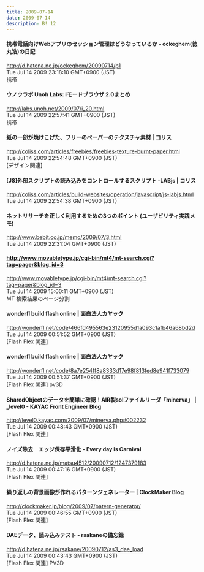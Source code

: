 ```yaml
---
title: 2009-07-14
date: 2009-07-14
description: B! 12
---
```


#### 携帯電話向けWebアプリのセッション管理はどうなっているか - ockeghem(徳丸浩)の日記
http://d.hatena.ne.jp/ockeghem/20090714/p1<br>
Tue Jul 14 2009 23:18:10 GMT+0900 (JST)<br>
携帯


#### ウノウラボ Unoh Labs: iモードブラウザ 2.0まとめ
http://labs.unoh.net/2009/07/i_20.html<br>
Tue Jul 14 2009 22:57:41 GMT+0900 (JST)<br>
携帯


####   紙の一部が焼けこげた、フリーのペーパーのテクスチャ素材 | コリス
http://coliss.com/articles/freebies/freebies-texture-burnt-paper.html<br>
Tue Jul 14 2009 22:54:48 GMT+0900 (JST)<br>
[デザイン関連]


####   [JS]外部スクリプトの読み込みをコントロールするスクリプト -LABjs | コリス
http://coliss.com/articles/build-websites/operation/javascript/js-labjs.html<br>
Tue Jul 14 2009 22:54:38 GMT+0900 (JST)<br>


#### ネットリサーチを正しく利用するための3つのポイント (ユーザビリティ実践メモ)
http://www.bebit.co.jp/memo/2009/07/3.html<br>
Tue Jul 14 2009 22:31:04 GMT+0900 (JST)<br>


#### http://www.movabletype.jp/cgi-bin/mt4/mt-search.cgi?tag=pager&blog_id=3
http://www.movabletype.jp/cgi-bin/mt4/mt-search.cgi?tag=pager&blog_id=3<br>
Tue Jul 14 2009 15:00:11 GMT+0900 (JST)<br>
MT 検索結果のページ分割


#### wonderfl build flash online | 面白法人カヤック
http://wonderfl.net/code/466fd495563e23120955d1a093c1afb46a68bd2d<br>
Tue Jul 14 2009 00:51:52 GMT+0900 (JST)<br>
[Flash Flex 関連]


#### wonderfl build flash online | 面白法人カヤック
http://wonderfl.net/code/8a7e254ff8a8333d17e98f813fed8e941f733079<br>
Tue Jul 14 2009 00:51:37 GMT+0900 (JST)<br>
[Flash Flex 関連] pv3D


#### SharedObjectのデータを簡単に確認！AIR製solファイルリーダ「minerva」 | _level0 - KAYAC Front Engineer Blog
http://level0.kayac.com/2009/07/minerva.php#002232<br>
Tue Jul 14 2009 00:48:43 GMT+0900 (JST)<br>
[Flash Flex 関連]


#### ノイズ除去　エッジ保存平滑化 - Every day is Carnival
http://d.hatena.ne.jp/matsu4512/20090712/1247379183<br>
Tue Jul 14 2009 00:47:16 GMT+0900 (JST)<br>
[Flash Flex 関連]


####   繰り返しの背景画像が作れるパターンジェネレーター | ClockMaker Blog
http://clockmaker.jp/blog/2009/07/patern-generator/<br>
Tue Jul 14 2009 00:46:55 GMT+0900 (JST)<br>
[Flash Flex 関連]


#### DAEデータ、読み込みテスト - rsakaneの備忘録
http://d.hatena.ne.jp/rsakane/20090712/as3_dae_load<br>
Tue Jul 14 2009 00:43:43 GMT+0900 (JST)<br>
[Flash Flex 関連] PV3D


